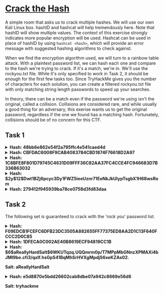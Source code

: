 # [Crack the Hash](https://tryhackme.com/r/room/crackthehash)

A simple room that asks us to crack multiple hashes. We will use our own Kali Linux box. hashID and hashcat will help tremendously here. Note that hashID will show multiple values. The context of this exercise strongly indicates more popular encryption will be used. Hashcat can be used in place of hashID by using `hashcat <hash>`, which will provide an error message with suggested hashing algorithms to check against.  

When we find the encryption algorithm used, we will turn to a rainbow table attack. With a plaintext password list, we can hash each one and compare to the hash we're trying to crack. If it's a match, we're in. We'll use the rockyou.txt file. While it's only specified to work in Task 2, it should be enough for the first few tasks too.  Since TryHackMe gives you the number of characters for each solution, you can create a filtered rockyou.txt file with only matching string length passwords to speed up your searches.

In theory, there can be a match even if the password we're using isn't the original, called a collision. Collisions are considered rare, and while usually a good thing for an adversary, this exerise wants us to get the original password, regardless if the one we found has a matching hash. Fortunately, collisions should be of no concern for this CTF.

## Task 1
<details>
<summary> <b>Hash: 48bb6e862e54f2a795ffc4e541caed4d</b> </summary>
First, let's identify this bad boy.

```
$ hashid 48bb6e862e54f2a795ffc4e541caed4d  
Analyzing '48bb6e862e54f2a795ffc4e541caed4d'
[+] MD2 
[+] MD5 
[+] MD4
...
```

There are several results, with the more likely ones near the top. Common hashes are MD5 and MD4, so we will try these first. Hashcat uses a specific number for each hashing method, so let's search for it.

```
$ hashcat --help | grep MD5
      0 | MD5                                                        | Raw Hash
...
```

There's a lot of different variations of MD5 depending on our needs, but the simplest version should be sufficient. Now we can crack.

```
$ hashcat -a 0 -m 0 48bb6e862e54f2a795ffc4e541caed4d /usr/share/wordlists/rockyou.txt 
hashcat (v6.2.6) starting
...
Dictionary cache hit:
* Filename..: /usr/share/wordlists/rockyou.txt
* Passwords.: 14344385
* Bytes.....: 139921507
* Keyspace..: 14344385

48bb6e862e54f2a795ffc4e541caed4d:easy                     
                                                          
Session..........: hashcat
Status...........: Cracked
...
```

Result: <b>easy</b>  

Note: If you ever want to see cracked hashes, hashcat saves a potfile with each one. You can specify the path using `hashcat -a <attack> -m <method> <hash> <wordlist> --potfile-path <path>`. The default location is /home/User/.local/share/hashcat/hashcat.potfile.

</details>

<details>
<summary><b>Hash: CBFDAC6008F9CAB4083784CBD1874F76618D2A97</b></summary>
Round two baby. bring it.

```
$ hashid CBFDAC6008F9CAB4083784CBD1874F76618D2A97
Analyzing 'CBFDAC6008F9CAB4083784CBD1874F76618D2A97'
[+] SHA-1 
[+] Double SHA-1
...
```

Okay cool, this is more than likely a SHA-1 hash. Let's search for this, being aware that our search is case-sensitive.

```
$ hashcat --help | grep SHA                           
    100 | SHA1                                                       | Raw Hash
...
```

First result is the best result. Now just do the same as before.

```
$ hashcat -a 0 -m 100 CBFDAC6008F9CAB4083784CBD1874F76618D2A97 /usr/share/wordlists/rockyou.txt 
hashcat (v6.2.6) starting
...
cbfdac6008f9cab4083784cbd1874f76618d2a97:password123
...
```

Result: <b>password123</b>

</details>
<details>
<summary> <b>Hash: 1C8BFE8F801D79745C4631D09FFF36C82AA37FC4CCE4FC946683D7B336B63032</b> </summary>
We're getting in the groove of things. Let's do the same SHAbang (get it?).

```
$ hashid 1C8BFE8F801D79745C4631D09FFF36C82AA37FC4CCE4FC946683D7B336B63032
Analyzing '1C8BFE8F801D79745C4631D09FFF36C82AA37FC4CCE4FC946683D7B336B63032'
[+] Snefru-256 
[+] SHA-256
...
```  

SHA-256 is way more well-known than Snefru, so that's likely our best bet. HashID has a tendency to be completely wrong on its top result. Not sure why Snefru is so high up, a quick Google search indicates it's not common nor feasible to use. Sorry Snefru.
  
```
$ hashcat --help | grep SHA
    100 | SHA1                                                       | Raw Hash
   1300 | SHA2-224                                                   | Raw Hash
   1400 | SHA2-256                                                   | Raw Hash
...
$ hashcat -a 0 -m 1400 1C8BFE8F801D79745C4631D09FFF36C82AA37FC4CCE4FC946683D7B336B63032 /usr/share/wordlists/rockyou.txt
... 
1c8bfe8f801d79745c4631d09fff36c82aa37fc4cce4fc946683d7b336b63032:letmein
...
```
  
Result: <b>letmein</b>

</details>
<details>
<summary> <b>Hash: $2y$12$Dwt1BZj6pcyc3Dy1FWZ5ieeUznr71EeNkJkUlypTsgbX1H68wsRom</b> </summary>
Alright, same song and dance, this'll be...

```
$ hashid $2y$12$Dwt1BZj6pcyc3Dy1FWZ5ieeUznr71EeNkJkUlypTsgbX1H68wsRom 
Analyzing 'y'
[+] Unknown hash
```
[Death Note theme plays]  
Alright script kiddie, before you throw in the towel, let's stop and think about this. If you really know your hashes, a `$2<a/b/x/y>$` in the beginning strongly indicates bcrypt/Blowfish, and I promise you this is a legit hash. An error indicates there's probably some issue reading the hash. If you put $20 that it's because of the '$'s, you're correct. We need to put escape characters '\\' before them. Congrats on your \\$20.  

Fun fact: Github's markdown requires the same exact escape characters, so I have to put even more escape characters just to show the escape character.

```
$ hashid \$2y\$12\$Dwt1BZj6pcyc3Dy1FWZ5ieeUznr71EeNkJkUlypTsgbX1H68wsRom  
Analyzing '$2y$12$Dwt1BZj6pcyc3Dy1FWZ5ieeUznr71EeNkJkUlypTsgbX1H68wsRom'
[+] Blowfish(OpenBSD) 
[+] Woltlab Burning Board 4.x 
[+] bcrypt
$ hashcat --help | grep bcrypt 
   3200 | bcrypt $2*$, Blowfish (Unix)                               | Operating System
...
$ hashcat -a 0 -m 3200 \$2y\$12\$Dwt1BZj6pcyc3Dy1FWZ5ieeUznr71EeNkJkUlypTsgbX1H68wsRom /usr/share/wordlists/rockyou.txt
...
$2y$12$Dwt1BZj6pcyc3Dy1FWZ5ieeUznr71EeNkJkUlypTsgbX1H68wsRom:bleh
...
```

Result: <b>bleh</b>

</details>
<details>
<summary> <b>Hash: 279412f945939ba78ce0758d3fd83daa</b> </summary>
Okay, this one appears simple, but there's a kicker. Let's begin.

```
$ hashid 279412f945939ba78ce0758d3fd83daa
Analyzing '279412f945939ba78ce0758d3fd83daa'
[+] MD2 
[+] MD5 
[+] MD4 
...
```

Now, beyond this point it gets hard. Let me tell you, I both like and don't like this problem. I don't like it because you won't find the solution with built-in Kali wordlists. You have to get a wordlist that happens to have the right password. This makes no sense, because the classic rockyou.txt built into Kali Linux should suffice. In fact, the second half of the CTF explicitly states the rockyou.txt file is enough. So for an entry level CTF, you don't have the tools in your attack box to solve it. Whack.  

On the other side, I like this problem BECAUSE you don't have the tools in your attack box to solve it. In the real world or just more advanced CTFs, you might need to get creative. Trying external wordlists or using an online tool with pre-downloaded wordlists will work if they happen to have the password in their list. dCode is a useful website that contains the correct password. Even so, you'll be left trying to check instances of MD5, MD4, and maybe even the other options if you get unlucky and don't get results from MD4 right away. It's a lot of time wasting simply because you're not equipped with the right wordlist.

If you have enough time, you can try brute force, utilizing the fact that only uppercase, lowercase, and numbers have been used (26 + 26 + 10 = 62), along with TryHackMe providing the exact amount of characters the password contains (10). This would technically work, but there's no guarantee special characters aren't used, and if you did it this way, you have 62^10 ~ 10^17 combinations to try. Assuming 1 billion (10^9) guesses per second, it'll take you 10^8 seconds to guess, which comes down to a little over 3 years. Good luck.  
  
Result: <b>Eternity22</b>

If you can't tell, I've spiraled into a rabbit hole of finding out why this answer was so hard to find. Other writeups for this all pretty much say they failed cracking it and just used a random website to crack it. I wasn't satisfied with that, so join me in this quick post-analysis.  

Let's prove the answer was not in any of our built-in wordlists:

```
grep -r "Eternity22" /usr/share/wordlists/

```

You see that white space of shame that screams 'No results'? We were hopeless from the start. Let's search for 'Eternity2' and see what pops up:

```
$ grep -r "Eternity2" /usr/share/wordlists/
/usr/share/wordlists/rockyou.txt:LoveForEternity2
/usr/share/wordlists/rockyou.txt:LoveEternity2
/usr/share/wordlists/rockyou.txt:Eternity23
/usr/share/wordlists/rockyou.txt:Eternity2
```

Looks like 'Eternity2' and 'Eternity23' were in our wordlist. Unfortunately, a change in just one character makes a completely different hash, so if we don't have exactly the right password, we would have no way of knowing how close we were when checking these entries. This leads me to suggest that possibly the CTF creator made a typo and hashed 'Eternity22' instead of 'Eternity23' for the problem.  

A more likely cause is that the CTF creator had a more advanced wordlist at their disposal. There are updated versions of the rockyou.txt file, and from downloading multiple different versions and probably some malware along the way, I can confirm that 'Eternity22' does indeed pop up in some of them. I'm still willing to bet the difficulty this has made this particular problem was unintentional.
</details>

## Task 2
The following set is guaranteed to crack with the 'rock you' password list.

<details>
<summary> <b>Hash: F09EDCB1FCEFC6DFB23DC3505A882655FF77375ED8AA2D1C13F640FCCC2D0C85</b> </summary>

```
$ hashid F09EDCB1FCEFC6DFB23DC3505A882655FF77375ED8AA2D1C13F640FCCC2D0C85
Analyzing 'F09EDCB1FCEFC6DFB23DC3505A882655FF77375ED8AA2D1C13F640FCCC2D0C85'
[+] Snefru-256 
[+] SHA-256
...
$ hashcat --help | grep SHA    
    100 | SHA1                                                       | Raw Hash
   1300 | SHA2-224                                                   | Raw Hash
   1400 | SHA2-256                                                   | Raw Hash
...
$ hashcat -a 0 -m 1400 F09EDCB1FCEFC6DFB23DC3505A882655FF77375ED8AA2D1C13F640FCCC2D0C85 /usr/share/wordlists/rockyou.txt
...
f09edcb1fcefc6dfb23dc3505a882655ff77375ed8aa2d1c13f640fccc2d0c85:paule
...
```

Result: <b>paule</b>

EZ-PZ. Next one.  

</details>
<details>
<summary> <b>Hash: 1DFECA0C002AE40B8619ECF94819CC1B</b> </summary>

```
$ hashid 1DFECA0C002AE40B8619ECF94819CC1B                                          
Analyzing '1DFECA0C002AE40B8619ECF94819CC1B'
[+] MD2 
[+] MD5 
[+] MD4 
[+] Double MD5 
[+] LM 
[+] RIPEMD-128 
[+] Haval-128 
[+] Tiger-128 
[+] Skein-256(128) 
[+] Skein-512(128) 
[+] Lotus Notes/Domino 5 
[+] Skype 
[+] Snefru-128 
[+] NTLM 
...
```

Why did I show a more expansive list this time? Well, if you attempt down the list, you'll see we exhaust the rockyou.txt file on MD2, MD5, MD4, and so on until we try NTLM. This is simply trial-and-error, but since we know the rockyou.txt file absolutely works, we're motivated to try more obscure hashing methods rather than subjecting to attempting brute-force or external wordlists on the more popular ones.

```
$ hashcat -a 0 -m 1000 1DFECA0C002AE40B8619ECF94819CC1B /usr/share/wordlists/rockyou.txt
...
1dfeca0c002ae40b8619ecf94819cc1b:n63umy8lkf4i
...
```

Result: <b>n63umy81kf4i</b>

</details>
<details>
<summary> <b>Hash: $6$aReallyHardSalt$6WKUTqzq.UQQmrm0p/T7MPpMbGNnzXPMAXi4bJMl9be.cfi3/qxIf.hsGpS41BqMhSrHVXgMpdjS6xeKZAs02.  

Salt: aReallyHardSalt</b> </summary>

Remember, we should use escape characters wherever the hash interpretation may fail. Also, a salt is provided, but we can see it already embedded in the hash, as some formats do. We can treat this as a normal hash.

```
$ hashid \$6\$aReallyHardSalt\$6WKUTqzq.UQQmrm0p/T7MPpMbGNnzXPMAXi4bJMl9be.cfi3/qxIf.hsGpS41BqMhSrHVXgMpdjS6xeKZAs02.
Analyzing '$6$aReallyHardSalt$6WKUTqzq.UQQmrm0p/T7MPpMbGNnzXPMAXi4bJMl9be.cfi3/qxIf.hsGpS41BqMhSrHVXgMpdjS6xeKZAs02.'
[+] SHA-512 Crypt 
$ hashcat --help | grep SHA512
   1750 | HMAC-SHA512 (key = $pass)                                  | Raw Hash authenticated
   1760 | HMAC-SHA512 (key = $salt)                                  | Raw Hash authenticated
  12100 | PBKDF2-HMAC-SHA512                                         | Generic KDF
  27300 | SNMPv3 HMAC-SHA512-384                                     | Network Protocol
  19200 | QNX /etc/shadow (SHA512)                                   | Operating System
  22200 | Citrix NetScaler (SHA512)                                  | Operating System
   7100 | macOS v10.8+ (PBKDF2-SHA512)                               | Operating System
   1800 | sha512crypt $6$, SHA512 (Unix)                             | Operating System
...
$ hashcat -a 0 -m 1800 \$6\$aReallyHardSalt\$6WKUTqzq.UQQmrm0p/T7MPpMbGNnzXPMAXi4bJMl9be.cfi3/qxIf.hsGpS41BqMhSrHVXgMpdjS6xeKZAs02. /usr/share/wordlists/rockyou.txt 
...
$6$aReallyHardSalt$6WKUTqzq.UQQmrm0p/T7MPpMbGNnzXPMAXi4bJMl9be.cfi3/qxIf.hsGpS41BqMhSrHVXgMpdjS6xeKZAs02.:waka99
...
...
```

This one takes a lot of computing power, so be patient. As mentioned in the beginning, you can run it through a filtered rockyou.txt file since TryHackMe specifies the solution's length: `awk 'length($0) == 6' /usr/share/wordlists/rockyou.txt > rockyou_length_6.txt`.  
Result: <b>waka99</b>

</details>
<details>
<summary> <b>Hash: e5d8870e5bdd26602cab8dbe07a942c8669e56d6  

Salt: tryhackme </b> </summary>

This one does not have the salt in the hash. We will need to specify it. Hashcat does this using ':' between the hash and salt.

```
$ hashid e5d8870e5bdd26602cab8dbe07a942c8669e56d6                                                                                           
Analyzing 'e5d8870e5bdd26602cab8dbe07a942c8669e56d6'
[+] SHA-1 
...
$ hashcat --help | grep SHA1                                                                                                                
    100 | SHA1                                                       | Raw Hash
    150 | HMAC-SHA1 (key = $pass)                                    | Raw Hash authenticated
    160 | HMAC-SHA1 (key = $salt)                                    | Raw Hash authenticated
...
$ hashcat -a 0 -m 160 e5d8870e5bdd26602cab8dbe07a942c8669e56d6:tryhackme /usr/share/wordlists/rockyou.txt
...
e5d8870e5bdd26602cab8dbe07a942c8669e56d6:tryhackme:481616481616
...
```

Result: <b>481616481616</b>  

Note that since a salt is required, we went with 160. This is indicative by the "key=\$salt" phrasing.
</details>